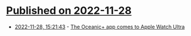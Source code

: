# [Published on 2022-11-28](index.md)

* [2022-11-28, 15:21:43](https://news.ycombinator.com/item?id=33774685) - [The Oceanic+ app comes to Apple Watch Ultra](https://www.apple.com/newsroom/2022/11/reach-new-depths-with-the-oceanic-plus-app-and-apple-watch-ultra/)
